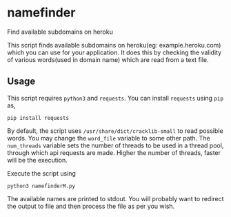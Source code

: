 # namefinder
Find available subdomains on heroku

This script finds available subdomains on heroku(eg: example.heroku.com) which you can use for your application.
It does this by checking the validity of various words(used in domain name) which are read from a text file.

## Usage

This script requires `python3` and `requests`.  You can install `requests` using `pip` as,

    pip install requests
    
By default, the script uses `/usr/share/dict/cracklib-small` to read possible words. You may change the `word_file` variable to some other path. The `num_threads` variable sets the number of threads to be used in a thread pool, through which api requests are made. Higher the number of threads, faster will be the execution.

Execute the script using

    python3 namefinderM.py
    
The available names are printed to stdout. You will probably want to redirect the output to file and then process the file as per you wish.
